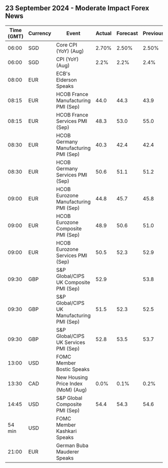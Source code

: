 ## 23 September 2024 - Moderate Impact Forex News

| Time (GMT) | Currency | Event | Actual | Forecast | Previous |
|------|----------|-------|--------|----------|----------|
| 06:00 | SGD | Core CPI (YoY) (Aug) | 2.70% | 2.50% | 2.50% |
| 06:00 | SGD | CPI (YoY) (Aug) | 2.2% | 2.2% | 2.4% |
| 08:00 | EUR | ECB's Elderson Speaks |  |  |  |
| 08:15 | EUR | HCOB France Manufacturing PMI (Sep) | 44.0 | 44.3 | 43.9 |
| 08:15 | EUR | HCOB France Services PMI (Sep) | 48.3 | 53.0 | 55.0 |
| 08:30 | EUR | HCOB Germany Manufacturing PMI (Sep) | 40.3 | 42.4 | 42.4 |
| 08:30 | EUR | HCOB Germany Services PMI (Sep) | 50.6 | 51.1 | 51.2 |
| 09:00 | EUR | HCOB Eurozone Manufacturing PMI (Sep) | 44.8 | 45.7 | 45.8 |
| 09:00 | EUR | HCOB Eurozone Composite PMI (Sep) | 48.9 | 50.6 | 51.0 |
| 09:00 | EUR | HCOB Eurozone Services PMI (Sep) | 50.5 | 52.3 | 52.9 |
| 09:30 | GBP | S&P Global/CIPS UK Composite PMI (Sep) | 52.9 |  | 53.8 |
| 09:30 | GBP | S&P Global/CIPS UK Manufacturing PMI (Sep) | 51.5 | 52.3 | 52.5 |
| 09:30 | GBP | S&P Global/CIPS UK Services PMI (Sep) | 52.8 | 53.5 | 53.7 |
| 13:00 | USD | FOMC Member Bostic Speaks |  |  |  |
| 13:30 | CAD | New Housing Price Index (MoM) (Aug) | 0.0% | 0.1% | 0.2% |
| 14:45 | USD | S&P Global Composite PMI (Sep) | 54.4 | 54.3 | 54.6 |
| 54 min | USD | FOMC Member Kashkari Speaks |  |  |  |
| 21:00 | EUR | German Buba Mauderer Speaks |  |  |  |
